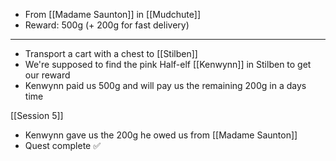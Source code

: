 - From [[Madame Saunton]] in [[Mudchute]]
- Reward: 500g (+ 200g for fast delivery)
---
- Transport a cart with a chest to [[Stilben]]
- We're supposed to find the pink Half-elf [[Kenwynn]] in Stilben to get our reward
- Kenwynn paid us 500g and will pay us the remaining 200g in a days time

[[Session 5]]
- Kenwynn gave us the 200g he owed us from [[Madame Saunton]]
- Quest complete ✅